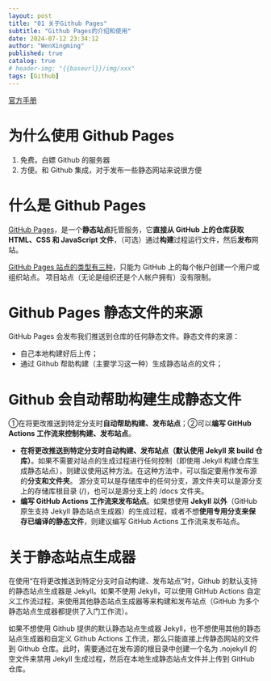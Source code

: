 ```yaml
---
layout: post
title: "01 关于Github Pages"
subtitle: "Github Pages的介绍和使用"
date: 2024-07-12 23:34:12
author: "WenXingming"
published: true
catalog: true
# header-img: "{{baseurl}}/img/xxx"
tags: [Github]
---
```


[官方手册](https://docs.github.com/zh/pages)

# 为什么使用 Github Pages

1. 免费。白嫖 Github 的服务器
2. 方便。和 Github 集成，对于发布一些静态网站来说很方便

# 什么是 Github Pages

[GitHub Pages](https://docs.github.com/zh/pages)，是一个**静态站点**托管服务，它**直接从 GitHub 上的仓库获取 HTML、CSS 和 JavaScript 文件**，（可选）通过**构建**过程运行文件，然后**发布**网站。

[GitHub Pages 站点的类型有三种](https://docs.github.com/zh/pages/getting-started-with-github-pages/about-github-pages#github-pages-%E7%AB%99%E7%82%B9%E7%9A%84%E7%B1%BB%E5%9E%8B)，只能为 GitHub 上的每个帐户创建一个用户或组织站点。 项目站点（无论是组织还是个人帐户拥有）没有限制。

# Github Pages 静态文件的来源

GitHub Pages 会发布我们推送到仓库的任何静态文件。静态文件的来源：
- 自己本地构建好后上传；
- 通过 Github 帮助构建（主要学习这一种）生成静态站点的文件；

# Github 会自动帮助构建生成静态文件

①在将更改推送到特定分支时**自动帮助构建、发布站点**；②可以**编写 GitHub Actions 工作流来控制构建、发布站点**。

- **在将更改推送到特定分支时自动构建、发布站点（默认使用 Jekyll 来 build 仓库）**。如果不需要对站点的生成过程进行任何控制（即使用 Jekyll 构建仓库生成静态站点），则建议使用这种方法。在这种方法中，可以指定要用作发布源的**分支和文件夹**。 源分支可以是存储库中的任何分支，源文件夹可以是源分支上的存储库根目录 (/)，也可以是源分支上的 /docs 文件夹。
- **编写 GitHub Actions 工作流来发布站点**。如果想使用 **Jekyll 以外**（GitHub原生支持 Jekyll 静态站点生成器）的生成过程，或者不想**使用专用分支来保存已编译的静态文件**，则建议编写 GitHub Actions 工作流来发布站点。

# 关于静态站点生成器

在使用“在将更改推送到特定分支时自动构建、发布站点”时，Github 的默认支持的静态站点生成器是 Jekyll。如果不使用 Jekyll，可以使用 GitHub Actions 自定义工作流过程，来使用其他静态站点生成器等来构建和发布站点（GitHub 为多个静态站点生成器都提供了入门工作流）。

如果不想使用 Github 提供的默认静态站点生成器 Jekyll，也不想使用其他的静态站点生成器和自定义 Github Actions 工作流，那么只能直接上传静态网站的文件到 Github 仓库。此时，需要通过在发布源的根目录中创建一个名为 .nojekyll 的空文件来禁用 Jekyll 生成过程，然后在本地生成静态站点文件并上传到 GitHub 仓库。

